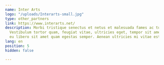 ```yaml
---
name: Inter Arts
logo: "/uploads/Interarts-small.jpg"
type: other_partners
link: https://www.interarts.net/
description: Morbi tristique senectus et netus et malesuada fames ac turpis egestas.
  Vestibulum tortor quam, feugiat vitae, ultricies eget, tempor sit amet, ante. Donec
  eu libero sit amet quam egestas semper. Aenean ultricies mi vitae est.
lang: en
position: 5
hidden: false

---
```

